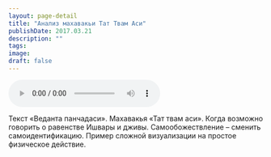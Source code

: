 ```yaml
---
layout: page-detail
title: "Анализ махавакьи Тат Твам Аси"
publishDate: 2017.03.21
description: ""
tags:
image:
draft: false
---
```


<audio title="2017.03.21 - Анализ махавакьи Тат Твам Аси.mp3" src="/upload/iblock/585/585b9efadd7d50c330b316bbcd0e1b08.mp3" controls=""></audio>

 Текст «Веданта панчадаси». Махавакья «Тат твам аси». Когда возможно говорить о равенстве Ишвары и дживы. Самообожествление – сменить самоидентификацию. Пример сложной визуализации на простое физическое действие. 

  
